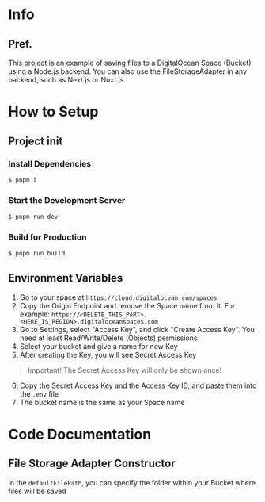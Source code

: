 # Info

## Pref.

This project is an example of saving files to a DigitalOcean Space (Bucket) using a Node.js backend.
You can also use the FileStorageAdapter in any backend, such as Next.js or Nuxt.js.

# How to Setup

## Project init

### Install Dependencies

```bash
$ pnpm i
```

### Start the Development Server

```bash
$ pnpm run dev
```

### Build for Production

```bash
$ pnpm run build
```

## Environment Variables

1. Go to your space at `https://cloud.digitalocean.com/spaces`
2. Copy the Origin Endpoint and remove the Space name from it. For example: `https://<DELETE_THIS_PART>.<HERE_IS_REGION>.digitaloceanspaces.com`
3. Go to Settings, select "Access Key", and click "Create Access Key". You need at least Read/Write/Delete (Objects) permissions
4. Select your bucket and give a name for new Key
5. After creating the Key, you will see Secret Access Key

> Important!
> The Secret Access Key will only be shown once!

6. Copy the Secret Access Key and the Access Key ID, and paste them into the `.env` file
7. The bucket name is the same as your Space name

# Code Documentation

## File Storage Adapter Constructor

In the `defaultFilePath`, you can specify the folder within your Bucket where files will be saved
